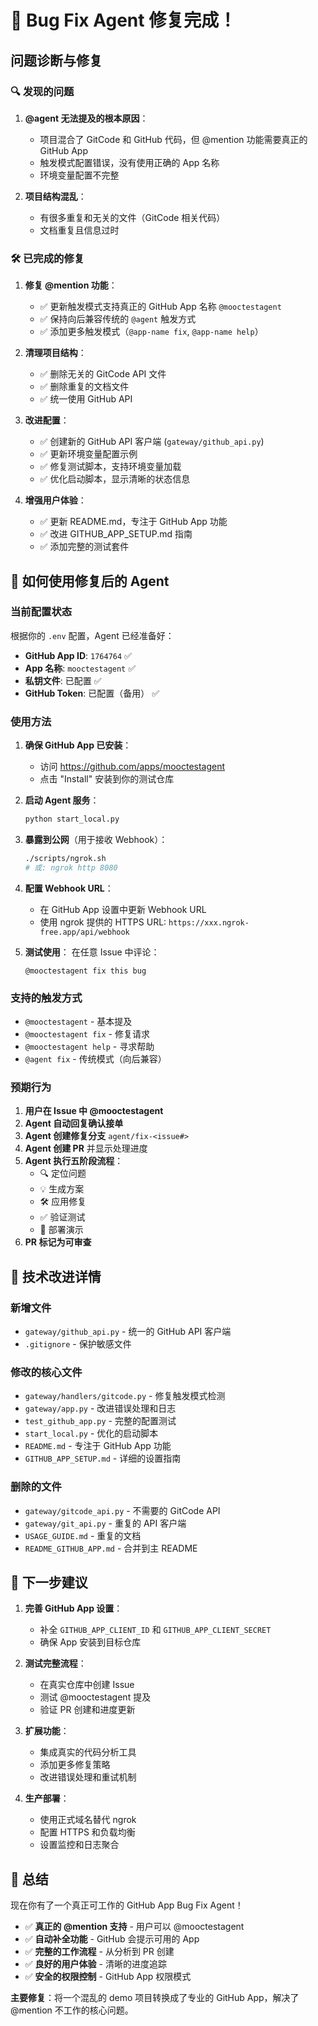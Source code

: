 # 🎉 Bug Fix Agent 修复完成！

## 问题诊断与修复

### 🔍 发现的问题

1. **@agent 无法提及的根本原因**：
   - 项目混合了 GitCode 和 GitHub 代码，但 @mention 功能需要真正的 GitHub App
   - 触发模式配置错误，没有使用正确的 App 名称
   - 环境变量配置不完整

2. **项目结构混乱**：
   - 有很多重复和无关的文件（GitCode 相关代码）
   - 文档重复且信息过时

### 🛠️ 已完成的修复

1. **修复 @mention 功能**：
   - ✅ 更新触发模式支持真正的 GitHub App 名称 `@mooctestagent`
   - ✅ 保持向后兼容传统的 `@agent` 触发方式
   - ✅ 添加更多触发模式（`@app-name fix`, `@app-name help`）

2. **清理项目结构**：
   - ✅ 删除无关的 GitCode API 文件
   - ✅ 删除重复的文档文件
   - ✅ 统一使用 GitHub API

3. **改进配置**：
   - ✅ 创建新的 GitHub API 客户端 (`gateway/github_api.py`)
   - ✅ 更新环境变量配置示例
   - ✅ 修复测试脚本，支持环境变量加载
   - ✅ 优化启动脚本，显示清晰的状态信息

4. **增强用户体验**：
   - ✅ 更新 README.md，专注于 GitHub App 功能
   - ✅ 改进 GITHUB_APP_SETUP.md 指南
   - ✅ 添加完整的测试套件

## 🚀 如何使用修复后的 Agent

### 当前配置状态

根据你的 `.env` 配置，Agent 已经准备好：

- **GitHub App ID**: `1764764` ✅
- **App 名称**: `mooctestagent` ✅  
- **私钥文件**: 已配置 ✅
- **GitHub Token**: 已配置（备用） ✅

### 使用方法

1. **确保 GitHub App 已安装**：
   - 访问 https://github.com/apps/mooctestagent
   - 点击 "Install" 安装到你的测试仓库

2. **启动 Agent 服务**：
   ```bash
   python start_local.py
   ```

3. **暴露到公网**（用于接收 Webhook）：
   ```bash
   ./scripts/ngrok.sh
   # 或: ngrok http 8080
   ```

4. **配置 Webhook URL**：
   - 在 GitHub App 设置中更新 Webhook URL
   - 使用 ngrok 提供的 HTTPS URL: `https://xxx.ngrok-free.app/api/webhook`

5. **测试使用**：
   在任意 Issue 中评论：
   ```
   @mooctestagent fix this bug
   ```

### 支持的触发方式

- `@mooctestagent` - 基本提及
- `@mooctestagent fix` - 修复请求  
- `@mooctestagent help` - 寻求帮助
- `@agent fix` - 传统模式（向后兼容）

### 预期行为

1. **用户在 Issue 中 @mooctestagent**
2. **Agent 自动回复确认接单**
3. **Agent 创建修复分支** `agent/fix-<issue#>`
4. **Agent 创建 PR** 并显示处理进度
5. **Agent 执行五阶段流程**：
   - 🔍 定位问题
   - 💡 生成方案  
   - 🛠️ 应用修复
   - ✅ 验证测试
   - 🚀 部署演示
6. **PR 标记为可审查**

## 🔧 技术改进详情

### 新增文件

- `gateway/github_api.py` - 统一的 GitHub API 客户端
- `.gitignore` - 保护敏感文件

### 修改的核心文件

- `gateway/handlers/gitcode.py` - 修复触发模式检测
- `gateway/app.py` - 改进错误处理和日志
- `test_github_app.py` - 完整的配置测试
- `start_local.py` - 优化的启动脚本
- `README.md` - 专注于 GitHub App 功能
- `GITHUB_APP_SETUP.md` - 详细的设置指南

### 删除的文件

- `gateway/gitcode_api.py` - 不需要的 GitCode API
- `gateway/git_api.py` - 重复的 API 客户端  
- `USAGE_GUIDE.md` - 重复的文档
- `README_GITHUB_APP.md` - 合并到主 README

## 🎯 下一步建议

1. **完善 GitHub App 设置**：
   - 补全 `GITHUB_APP_CLIENT_ID` 和 `GITHUB_APP_CLIENT_SECRET`
   - 确保 App 安装到目标仓库

2. **测试完整流程**：
   - 在真实仓库中创建 Issue
   - 测试 @mooctestagent 提及
   - 验证 PR 创建和进度更新

3. **扩展功能**：
   - 集成真实的代码分析工具
   - 添加更多修复策略
   - 改进错误处理和重试机制

4. **生产部署**：
   - 使用正式域名替代 ngrok
   - 配置 HTTPS 和负载均衡
   - 设置监控和日志聚合

## 🎉 总结

现在你有了一个真正可工作的 GitHub App Bug Fix Agent！

- ✅ **真正的 @mention 支持** - 用户可以 @mooctestagent
- ✅ **自动补全功能** - GitHub 会提示可用的 App
- ✅ **完整的工作流程** - 从分析到 PR 创建
- ✅ **良好的用户体验** - 清晰的进度追踪
- ✅ **安全的权限控制** - GitHub App 权限模式

**主要修复**：将一个混乱的 demo 项目转换成了专业的 GitHub App，解决了 @mention 不工作的核心问题。
